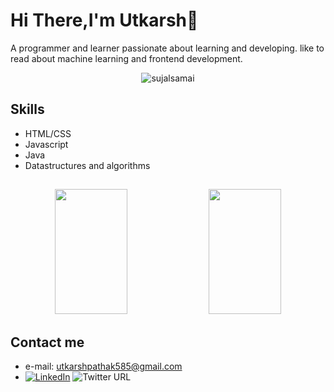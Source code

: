 <p style="text-align: center;">
 <h1> Hi There,I'm Utkarsh👋</h1>
 A programmer and learner passionate about learning and developing. like to read about machine learning and frontend development.
 </p>
 
 <p align="center"> <img src="https://komarev.com/ghpvc/?username=utkarsh0308&label=Profile%20views&color=0e75b6&style=flat" alt="sujalsamai" /> </p>

 
 ## Skills
 - HTML/CSS
 - Javascript
 - Java 
 - Datastructures and algorithms
 
 ##
 <p align="center">
    <img width="48%" height="200px" src="https://github-readme-stats.vercel.app/api?username=utkarsh0308&show_icons=true&theme=tokyonight&show_icons=true" />
    <img width="48%" height="200px" src="https://github-readme-streak-stats.herokuapp.com/?user=utkarsh0308&theme=tokyonight" />
</p>

## Contact me
- e-mail: utkarshpathak585@gmail.com
- [![LinkedIn](https://img.shields.io/badge/LinkedIn-%230077B5.svg?logo=linkedin&logoColor=white)]((https://www.linkedin.com/in/utkarsh-pathak-756026226/)
)
![Twitter URL](https://img.shields.io/twitter/url?style=social&url=https%3A%2F%2Ftwitter.com%2FUtkarsh00346168)
